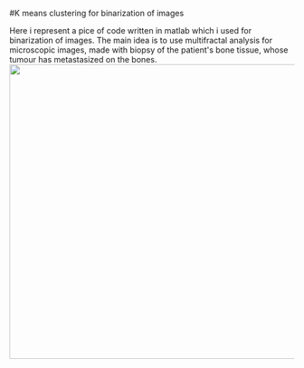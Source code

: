 #K means clustering for binarization of images

<div>
Here i represent a pice of code written in matlab which i used for binarization of images. The main idea is to use multifractal analysis for microscopic images, made with biopsy of the patient's bone tissue, whose tumour has metastasized on the bones.
</div>
<img src = "https://www.dropbox.com/s/5uya4w1xodp5qy0/binarized%20images.png?dl=0" align="center" width="520px"></img>
